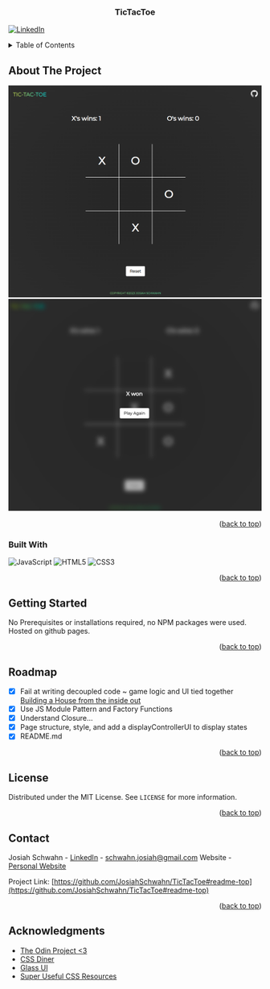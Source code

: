<!-- Improved compatibility of back to top link: See: https://github.com/othneildrew/Best-README-Template/pull/73 -->
<a name="readme-top"></a>


<h3 align="center">TicTacToe</h3>

[![LinkedIn][linkedin-shield]][linkedin-url]

<!-- TABLE OF CONTENTS -->
<details>
  <summary>Table of Contents</summary>
  <ol>
    <li>
      <a href="#about-the-project">About The Project</a>
      <ul>
        <li><a href="#built-with">Built With</a></li>
      </ul>
    </li>
    <li>
      <a href="#getting-started">Getting Started</a>
    </li>
    <li><a href="#roadmap">Roadmap</a></li>
    <li><a href="#contributing">Contributing</a></li>
    <li><a href="#license">License</a></li>
    <li><a href="#contact">Contact</a></li>
    <li><a href="#acknowledgments">Acknowledgments</a></li>
  </ol>
</details>

<!-- ABOUT THE PROJECT -->
## About The Project

![Game Board][product-screenshot#1]
![Winner][product-screenshot#2]

<p align="right">(<a href="#readme-top">back to top</a>)</p>

### Built With

![JavaScript][javascript]
![HTML5][html5]
![CSS3][css3]

<p align="right">(<a href="#readme-top">back to top</a>)</p>

<!-- GETTING STARTED -->
## Getting Started

No Prerequisites or installations required, no NPM packages were used.
Hosted on github pages.

<p align="right">(<a href="#readme-top">back to top</a>)</p>

<!-- ROADMAP -->
## Roadmap

- [x] Fail at writing decoupled code ~ game logic and UI tied together
[Building a House from the inside out](https://www.ayweb.dev/blog/building-a-house-from-the-inside-out)
- [x] Use JS Module Pattern and Factory Functions
- [x] Understand Closure...
- [x] Page structure, style, and add a displayControllerUI to display states
- [x] README.md

<p align="right">(<a href="#readme-top">back to top</a>)</p>


<!-- LICENSE -->
## License

Distributed under the MIT License. See `LICENSE` for more information.

<p align="right">(<a href="#readme-top">back to top</a>)</p>


<!-- CONTACT -->
## Contact

Josiah Schwahn - [LinkedIn][license-url] - schwahn.josiah@gmail.com
Website - [Personal Website](https://www.josiahschwahn.com/)

Project Link: [https://github.com/JosiahSchwahn/TicTacToe#readme-top](https://github.com/JosiahSchwahn/TicTacToe#readme-top)

<p align="right">(<a href="#readme-top">back to top</a>)</p>

<!-- ACKNOWLEDGMENTS -->
## Acknowledgments

* [The Odin Project <3](https://www.theodinproject.com/dashboard)
* [CSS Diner](https://flukeout.github.io/#)
* [Glass UI](https://ui.glass/generator/)
* [Super Useful CSS Resources](https://dev.to/lissy93/super-useful-css-resources-1ba3)


[product-screenshot#1]: images/game.PNG
[product-screenshot#2]: images/Xwon.PNG

[license-url]: https://github.com/JosiahSchwahn/TicTacToe/blob/main/LICENSE
[linkedin-shield]: https://img.shields.io/badge/-LinkedIn-black.svg?style=for-the-badge&logo=linkedin&colorB=555
[linkedin-url]: https://www.linkedin.com/in/josiah-schwahn-b58522184/

[javascript]: https://img.shields.io/badge/JavaScript-F7DF1E?style=for-the-badge&logo=javascript&logoColor=black
[html5]: https://img.shields.io/badge/HTML5-E34F26?style=for-the-badge&logo=html5&logoColor=white
[css3]:https://img.shields.io/badge/CSS-239120?&style=for-the-badge&logo=css3&logoColor=white